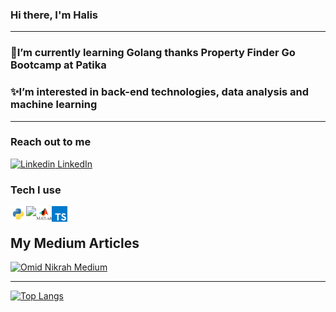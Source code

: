 ### Hi there, I'm Halis
---
###  :eyes:I’m currently learning Golang thanks Property Finder Go Bootcamp at Patika
### :sparkles:I’m interested in back-end technologies, data analysis and machine learning
---
### Reach out to me
[![Linkedin](https://i.stack.imgur.com/gVE0j.png) LinkedIn](hhttps://www.linkedin.com/in/halis-manaz-5946431a4/)
&nbsp;
<br />

### Tech I use
<img align="left" src="https://raw.githubusercontent.com/github/explore/80688e429a7d4ef2fca1e82350fe8e3517d3494d/topics/python/python.png" widht="25" height="25">
<img align="left" src="https://upload.wikimedia.org/wikipedia/commons/thumb/0/05/Go_Logo_Blue.svg/1200px-Go_Logo_Blue.svg.png" widht="25" height="25">
<img align="left" src="https://raw.githubusercontent.com/github/explore/80688e429a7d4ef2fca1e82350fe8e3517d3494d/topics/matlab/matlab.png" widht="25" height="25">
<img align="left" src="https://raw.githubusercontent.com/github/explore/80688e429a7d4ef2fca1e82350fe8e3517d3494d/topics/typescript/typescript.png" widht="25" height="25">
<br />

## My Medium Articles
[![Omid Nikrah Medium](https://github-readme-medium.vercel.app/?username=halismanaz)](https://medium.com/@halismanaz)

---
[![Top Langs](https://github-readme-stats.vercel.app/api/top-langs/?username=halismanaz&layout=compact)](https://github.com/halismanaz/github-readme-stats)



